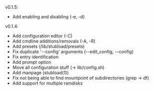 v0.1.5:
+ Add enabling and disabling (-e, -d)

v0.1.4:
+ Add configuration editor (-C)
+ Add cmdline additions/removals (-A, -R)
+ Add presets (/lib/stubload/presets)
+ Fix duplicate '--config' arguments (--edit_config, --config)
+ Fix entry identification
+ Add prompt option
+ Move all configuration stuff (-> lib/config.sh)
+ Add manpage (stubload(1))
+ Fix not being able to find mountpoint of subdirectories (grep -> df)
+ Add support for multiple ramdisks
